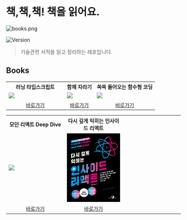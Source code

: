 # 책,책,책! 책을 읽어요.

![books.png](assets/books.png)

![Version](https://img.shields.io/badge/version-2025.10.07-blue.svg)

> 기술관련 서적을 읽고 정리하는 레포입니다.

## Books

<table>
<colgroup>
<col width="160"/>
</colgroup>
<head>
<th>
러닝 타입스크립트
</th>
<th>
함께 자라기
</th>
<th>
쏙쏙 들어오는 함수형 코딩
</th>
</head>
<body>
<tr>
<td>
<img src="assets/러닝_타입스크립트_표지.png" width="160"/>
</td>
<td>
<img src="assets/함께_자라기_표지.png" width="160"/>
</td>
<td>
<img src="assets/함수형코딩_표지.png" width="170"/>
</td>
</tr>
<tr>
<td align="center"><a href="러닝_타입스크립트/README.md">바로가기</a></td>
<td align="center"><a href="함께_자라기/README.md">바로가기</a></td>
<td align="center"><a href="쏙쏙_들어오는_함수형_코딩/README.md">바로가기</a></td>
</tr>
<table>
<colgroup>
<col width="160"/>
<col width="160"/>
<col width="160"/>
</colgroup>
<head>
<th>
모던 리액트 Deep Dive
</th>
<th>
다시 깊게 익히는 인사이드 리액트
</th>
<th>
</th>
</head>
<body>
<tr>
<td>
<img src="assets/모던_리액트_Deep_Dive.png" width="160"/>
</td>
<td>
<img src="assets/다시깊게익히는인사이드리액트.jpg" width="160"/>
</td>
<td>
</td>
</tr>
<tr>
<td align="center"><a href="모던_리액트_Deep_Dive/README.md">바로가기</a></td>
<td align="center"><a href="다시_깊게_익히는_인사이드_리액트/README.md">바로가기</a></td>
<td></td>
</tr>
</body>
</table>
